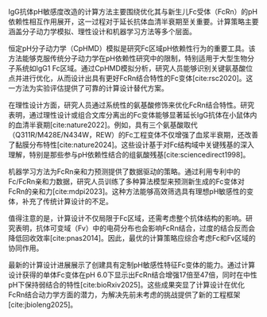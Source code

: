 IgG抗体pH敏感度改造的计算方法主要围绕优化其与新生儿Fc受体（FcRn）的pH依赖性相互作用展开，这一过程对于延长抗体血清半衰期至关重要。计算策略主要涵盖分子动力学模拟、理性设计和机器学习方法等多个层面。

恒定pH分子动力学（CpHMD）模拟是研究Fc区域pH依赖性行为的重要工具。该方法能够克服传统分子动力学在pH依赖性研究中的限制，特别适用于大型生物分子系统如IgG1 Fc区域。通过CpHMD模拟分析，研究人员能够识别关键氨基酸位点并进行优化，从而设计出具有更好FcRn结合特性的Fc变体[cite:rsc2020]。这一方法为实验评估提供了可靠的计算设计替代方案。

在理性设计方面，研究人员通过系统性的氨基酸修饰来优化FcRn结合特性。研究表明，通过理性设计或组合文库分离出的Fc变体能够显著延长IgG抗体在小鼠体内的血清半衰期[cite:nature2022]。例如，具有三个氨基酸取代（Q311R/M428E/N434W，REW）的Fc工程变体不仅增强了血浆半衰期，还改善了黏膜分布特性[cite:nature2024]。这些设计基于对Fc结构域中关键残基的深入理解，特别是那些参与pH依赖性结合的组氨酸残基[cite:sciencedirect1998]。

机器学习方法为FcRn亲和力预测提供了数据驱动的策略。通过利用专利中的Fc/FcRn亲和力数据，研究人员训练了多种算法模型来预测新生成的Fc变体对FcRn的亲和力[cite:mdpi2023]。这种方法能够高效筛选具有理想pH敏感性的变体，补充了传统计算设计的不足。

值得注意的是，计算设计不仅局限于Fc区域，还需考虑整个抗体结构的影响。研究表明，抗体可变域（Fv）中的电荷分布也会影响FcRn结合，过度的结合反而会降低回收效率[cite:pnas2014]。因此，最优的计算策略应综合考虑Fc和Fv区域的协同作用。

最新的计算设计进展展示了创建具有定制pH敏感性特征Fc变体的能力。通过计算设计获得的单体Fc变体在pH 6.0下显示出FcRn结合增强17倍至47倍，同时在中性pH下保持弱结合的特性[cite:bioRxiv2025]。这些成果突显了计算设计在优化FcRn结合动力学方面的潜力，为解决先前未考虑的挑战提供了新的工程框架[cite:jbioleng2025]。